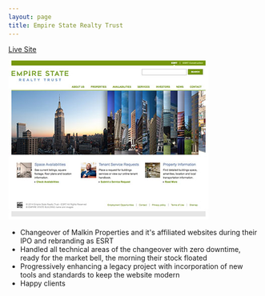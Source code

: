 ```yaml
---
layout: page
title: Empire State Realty Trust
---
```


<a href="http://www.empirestaterealtytrust.com" title="Empire State Realty Trust" rel="external">Live Site</a>

<div class="image-wrap">
	<img src="/images/esrt-preview.jpg" title="ESRT Preview" alt="ESRT Preview">
</div>

* Changeover of Malkin Properties and it's affiliated websites during their IPO and rebranding as ESRT
* Handled all technical areas of the changeover with zero downtime, ready for the market bell, the morning their stock floated
* Progressively enhancing a legacy project with incorporation of new tools and standards to keep the website modern
* Happy clients

